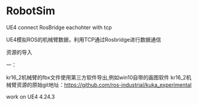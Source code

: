 # RobotSim
UE4 connect RosBridge eachohter with tcp

UE4模拟ROS的机械臂数据，利用TCP通过Rosbridge进行数据通信

资源的导入 

一： 

kr16_2机械臂的fbx文件使用第三方软件导出,例如win10自带的画图软件
kr16_2机械臂资源的原始git地址：https://github.com/ros-industrial/kuka_experimental

work on UE4 4.24.3
